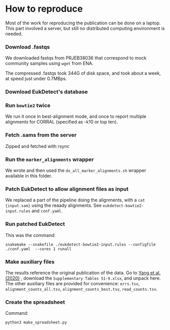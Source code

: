 # How to reproduce
Most of the work for reproducing the publication can be done on a laptop. This part involved a server, but still no distributed computing environment is needed.

### Download .fastqs
We downloaded fastqs from PRJEB38036 that correspond to mock community samples using `wget` from ENA.

The compressed .fastqs took 344G of disk space, and took about a week, at speed just under 0.7MBps.

### Download EukDetect's database

### Run `bowtie2` twice
We run it once in best-alignment mode, and once to report multiple alignments for CORRAL (specified as -k10 or top ten).

### Fetch .sams from the server
Zipped and fetched with rsync

### Run the `marker_alignments` wrapper
We wrote and then used the `do_all_marker_alignments.sh` wrapper available in this folder.

### Patch EukDetect to allow alignment files as input
We replaced a part of the pipeline doing the alignments, with a `cat {input.sam}` using the reaady alignments. See `eukdetect-bowtie2-input.rules` and `conf.yaml`.

### Run patched EukDetect
This was the command:
```
snakemake --snakefile ./eukdetect-bowtie2-input.rules --configfile ./conf.yaml  --cores 1 runall
```

### Make auxiliary files
The results reference the original publication of the data. Go to [Yang et al. (2020)](https://doi.org/10.1093/gigascience/giaa071) , download the `Supplementary Tables S1-9.xlsx`, and unpack here. The other auxiliary files are provided for convenience: `errs.tsv`, `alignment_counts_all.tsv`, `alignment_counts_best.tsv`, `read_counts.tsv`.

### Create the spreadsheet
Command:
```
python3 make_spreadsheet.py
```


